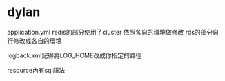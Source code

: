 # dylan
application.yml
redis的部分使用了cluster 依照各自的環境做修改
rds的部分自行修改成各自的環境

logback.xml記得將LOG_HOME改成你指定的路徑

resource內有sql語法